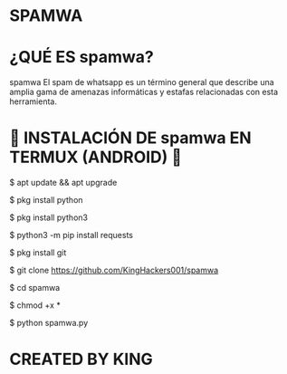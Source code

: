 # SPAMWA

# ¿QUÉ ES spamwa?

spamwa El spam de whatsapp es un término general que describe una amplia gama de amenazas informáticas y estafas relacionadas con esta herramienta.

# 📱 INSTALACIÓN DE spamwa EN TERMUX (ANDROID) 📱

$ apt update && apt upgrade 

$ pkg install python

$ pkg install python3 

$ python3 -m pip install requests

$ pkg install git

$ git clone https://github.com/KingHackers001/spamwa

$ cd spamwa

$ chmod +x *

$ python spamwa.py



# CREATED BY KING
